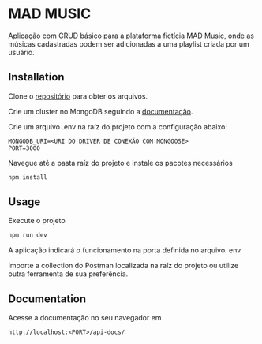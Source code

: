 # MAD MUSIC

Aplicação com CRUD básico para a plataforma fictícia MAD Music, onde as músicas cadastradas podem ser adicionadas a uma playlist criada por um usuário.

## Installation

Clone o [repositório](https://github.com/VitorOliveira-dev/mad_music.git) para obter os arquivos.

Crie um cluster no MongoDB seguindo a [documentação](https://www.mongodb.com/pt-br/docs/manual/).

Crie um arquivo .env na raíz do projeto com a configuração abaixo:

```env
MONGODB_URI=<URI DO DRIVER DE CONEXÃO COM MONGOOSE>
PORT=3000
```

Navegue até a pasta raíz do projeto e instale os pacotes necessários
```bash
npm install
```

## Usage

Execute o projeto

```bash
npm run dev
```

A aplicação indicará o funcionamento na porta definida no arquivo. env

Importe a collection do Postman localizada na raíz do projeto ou utilize outra ferramenta de sua preferência.

## Documentation

Acesse a documentação no seu navegador em 
```
http://localhost:<PORT>/api-docs/ 
```

